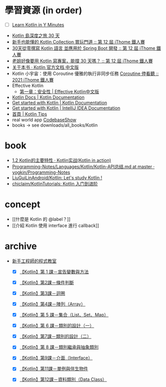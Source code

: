 
# 學習資源 (in order)

- [ ] [Learn Kotlin in Y Minutes](https://learnxinyminutes.com/kotlin/)
- [Kotlin 島深度之旅 30 天](https://ithelp.ithome.com.tw/2020-12th-ironman/articles/3325)
- [新手也能懂的 Kotlin Collection 賞玩門道 :: 第 12 屆 iThome 鐵人賽](https://ithelp.ithome.com.tw/users/20107229/ironman/3244)
- [30天從零撰寫 Kotlin 語言 並應用於 Spring Boot 開發 :: 第 12 屆 iThome 鐵人賽](https://ithelp.ithome.com.tw/users/20121179/ironman/3005)
- [老姐好像要用 Kotlin 寫專案，能撐 30 天嗎？ :: 第 12 屆 iThome 鐵人賽](https://ithelp.ithome.com.tw/users/20129197/ironman/3480)
- [关于本书 · Kotlin 官方文档 中文版](https://book.kotlincn.net/)
- Kotlin 小宇宙：使用 Coroutine 優雅的執行非同步任務 [Coroutine 停看聽 :: 2021 iThome 鐵人賽](https://ithelp.ithome.com.tw/users/20129264/ironman/3966)
- Effective Kotlin
	- [第一章：安全性 | Effective Kotlin中文版](https://rikka-2.gitbook.io/effective-kotlin-zhong-wen-ban/good-code/page-1)
- [Kotlin Docs | Kotlin Documentation](https://kotlinlang.org/docs/home.html)
- [Get started with Kotlin | Kotlin Documentation](https://kotlinlang.org/docs/getting-started.html)
- [Get started with Kotlin | IntelliJ IDEA Documentation](https://www.jetbrains.com/help/idea/get-started-with-kotlin.html)
- [首頁 | Kotlin Tips](https://tw.kotlin.tips/)
- real world app [CodebaseShow](https://codebase.show/projects/realworld?category=backend&language=kotlin)
- books -> see downloads/all_books/Kotlin

# book
- [1.2 Kotlin的主要特性 · Kotlin实战(Kotlin in action)](https://panxl6.gitbooks.io/kotlin-in-action-in-chinese/content/chapter1/12-kotlinde-zhu-yao-te-xing.html)
- [Programming-Notes/Languages/Kotlin/Kotlin-API总结.md at master · yogkin/Programming-Notes](https://github.com/yogkin/Programming-Notes/blob/master/Languages/Kotlin/Kotlin-API%E6%80%BB%E7%BB%93.md)
- [LiuGuiLinAndroid/Kotlin: Let's study Kotlin !](https://github.com/LiuGuiLinAndroid/Kotlin?tab=readme-ov-file)
- [chiclaim/KotlinTutorials: Kotlin 入门到进阶](https://github.com/chiclaim/KotlinTutorials)


# concept
- [[什麼是 Kotlin 的 @label？]]
- [[介紹 Kotlin 使用 interface 進行 callback]]





# archive
- [新手工程師的程式教室](https://chikuwa-tech-study.blogspot.com/search/label/Kotlin)
	- [x] [【Kotlin】第 1 課－宣告變數與方法](https://chikuwa-tech-study.blogspot.com/2021/05/kotlin-variable-and-method.html)
	- [x] [【Kotlin】第2課－條件判斷](https://chikuwa-tech-study.blogspot.com/2021/05/kotlin-conditional-statement.html)
	- [x] [【Kotlin】第3課－迴圈](https://chikuwa-tech-study.blogspot.com/2021/05/kotlin-loop.html)
	- [x] [【Kotlin】第4課－陣列（Array）](https://chikuwa-tech-study.blogspot.com/2021/05/kotlin-array.html)
	- [x] [【Kotlin】第 5 課－集合（List、Set、Map）](https://chikuwa-tech-study.blogspot.com/2021/05/kotlin-list-set-map.html)
	- [x] [【Kotlin】第 6 課－類別的設計（一）](https://chikuwa-tech-study.blogspot.com/2021/05/kotlin-class-design-1.html)
	- [x] [【Kotlin】第7課－類別的設計（二）](https://chikuwa-tech-study.blogspot.com/2021/05/kotlin-class-design-2.html)
	- [x] [【Kotlin】第 8 課－類別繼承與抽象類別](https://chikuwa-tech-study.blogspot.com/2021/05/kotlin-inheritance-and-abstract.html)
	- [x] [【Kotlin】第9課－介面（Interface）](https://chikuwa-tech-study.blogspot.com/2021/05/kotlin-interface.html)
	- [x] [【Kotlin】第11課－單例與伴生物件](https://chikuwa-tech-study.blogspot.com/2021/05/kotlin-singleton-and-companion-object.html)
	- [x] [【Kotlin】第12課－資料類別（Data Class）](https://chikuwa-tech-study.blogspot.com/2021/05/kotlin-data-class.html)

